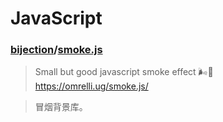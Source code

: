 # JavaScript

### [bijection](https://github.com/bijection)/[smoke.js](https://github.com/bijection/smoke.js)

>  Small but good javascript smoke effect 🌬💨 https://omrelli.ug/smoke.js/ 

> 冒烟背景库。

